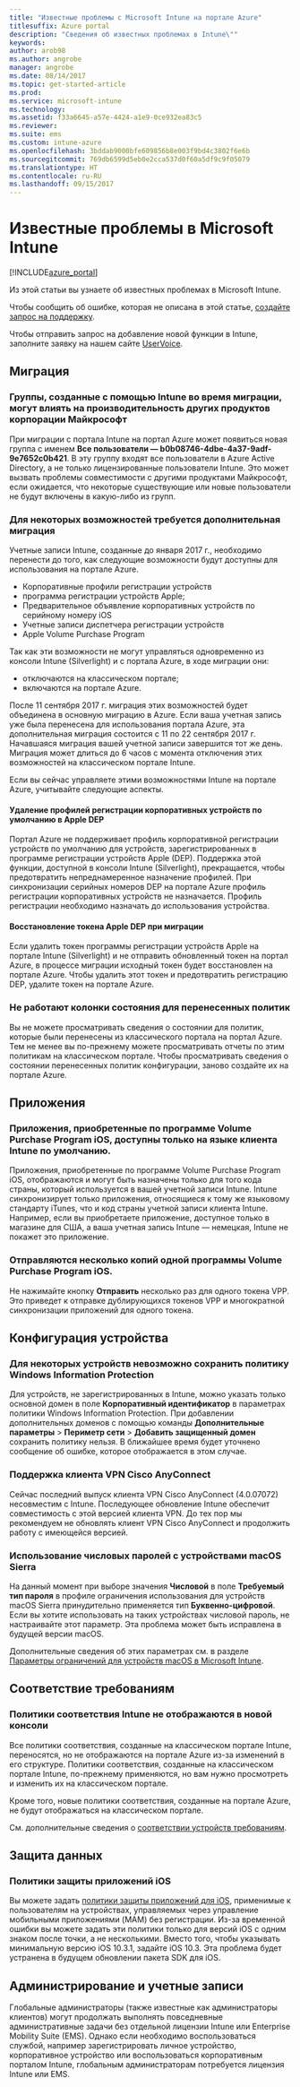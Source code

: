 ```yaml
---
title: "Известные проблемы с Microsoft Intune на портале Azure"
titlesuffix: Azure portal
description: "Сведения об известных проблемах в Intune\""
keywords: 
author: arob98
ms.author: angrobe
manager: angrobe
ms.date: 08/14/2017
ms.topic: get-started-article
ms.prod: 
ms.service: microsoft-intune
ms.technology: 
ms.assetid: f33a6645-a57e-4424-a1e9-0ce932ea83c5
ms.reviewer: 
ms.suite: ems
ms.custom: intune-azure
ms.openlocfilehash: 3bddab9000bfe609856b8e003f9bd4c3802f6e6b
ms.sourcegitcommit: 769db6599d5eb0e2cca537d0f60a5df9c9f05079
ms.translationtype: HT
ms.contentlocale: ru-RU
ms.lasthandoff: 09/15/2017
---
```

# <a name="known-issues-in-microsoft-intune"></a>Известные проблемы в Microsoft Intune


[!INCLUDE[azure_portal](./includes/azure_portal.md)]


Из этой статьи вы узнаете об известных проблемах в Microsoft Intune.

Чтобы сообщить об ошибке, которая не описана в этой статье, [создайте запрос на поддержку](get-support.md).

Чтобы отправить запрос на добавление новой функции в Intune, заполните заявку на нашем сайте [UserVoice](https://microsoftintune.uservoice.com/forums/291681-ideas/category/189016-azure-admin-console).

## <a name="migration"></a>Миграция

### <a name="groups-created-by-intune-during-migration-might-affect-functionality-of-other-microsoft-products"></a>Группы, созданные с помощью Intune во время миграции, могут влиять на производительность других продуктов корпорации Майкрософт

При миграции с портала Intune на портал Azure может появиться новая группа с именем **Все пользователи — b0b08746-4dbe-4a37-9adf-9e7652c0b421**. В эту группу входят все пользователи в Azure Active Directory, а не только лицензированные пользователи Intune. Это может вызвать проблемы совместимости с другими продуктами Майкрософт, если ожидается, что некоторые существующие или новые пользователи не будут включены в какую-либо из групп.

### <a name="secondary-migration-required-for-select-capabilities"></a>Для некоторых возможностей требуется дополнительная миграция

Учетные записи Intune, созданные до января 2017 г., необходимо перенести до того, как следующие возможности будут доступны для использования на портале Azure.

- Корпоративные профили регистрации устройств
- программа регистрации устройств Apple;
- Предварительное объявление корпоративных устройств по серийному номеру iOS
- Учетные записи диспетчера регистрации устройств
- Apple Volume Purchase Program

Так как эти возможности не могут управляться одновременно из консоли Intune (Silverlight) и с портала Azure, в ходе миграции они:
- отключаются на классическом портале;
- включаются на портале Azure.  

После 11 сентября 2017 г. миграция этих возможностей будет объединена в основную миграцию в Azure. Если ваша учетная запись уже была перенесена для использования портала Azure, эта дополнительная миграция состоится с 11 по 22 сентября 2017 г. Начавшаяся миграция вашей учетной записи завершится тот же день. Миграция может длиться до 6 часов с момента отключения этих возможностей на классическом портале Intune.

Если вы сейчас управляете этими возможностями Intune на портале Azure, учитывайте следующие аспекты.

#### <a name="removes-default-corporate-device-enrollment-profiles-in-apple-dep"></a>Удаление профилей регистрации корпоративных устройств по умолчанию в Apple DEP
Портал Azure не поддерживает профиль корпоративной регистрации устройств по умолчанию для устройств, зарегистрированных в программе регистрации устройств Apple (DEP). Поддержка этой функции, доступной в консоли Intune (Silverlight), прекращается, чтобы предотвратить непреднамеренное назначение профилей. При синхронизации серийных номеров DEP на портале Azure профиль регистрации корпоративных устройств не назначается. Профиль регистрации необходимо назначать до использования устройства.

#### <a name="apple-dep-token-restored-with-migration"></a>Восстановление токена Apple DEP при миграции

Если удалить токен программы регистрации устройств Apple на портале Intune (Silverlight) и не отправить обновленный токен на портал Azure, в процессе миграции исходный токен будет восстановлен на портале Azure. Чтобы удалить этот токен и предотвратить регистрацию DEP, удалите токен на портале Azure.

### <a name="status-blades-for-migrated-policies-do-not-work"></a>Не работают колонки состояния для перенесенных политик

Вы не можете просматривать сведения о состоянии для политик, которые были перенесены из классического портала на портал Azure. Тем не менее вы по-прежнему можете просматривать отчеты по этим политикам на классическом портале. Чтобы просматривать сведения о состоянии перенесенных политик конфигурации, заново создайте их на портале Azure.

## <a name="apps"></a>Приложения

### <a name="ios-volume-purchased-apps-only-available-in-default-intune-tenant-language"></a>Приложения, приобретенные по программе Volume Purchase Program iOS, доступны только на языке клиента Intune по умолчанию.
Приложения, приобретенные по программе Volume Purchase Program iOS, отображаются и могут быть назначены только для того кода страны, который используется в вашей учетной записи Intune. Intune синхронизирует только приложения, относящиеся к тому же языковому стандарту iTunes, что и код страны учетной записи клиента Intune. Например, если вы приобретаете приложение, доступное только в магазине для США, а ваша учетная запись Intune — немецкая, Intune не покажет это приложение.

### <a name="multiple-copies-of-the-same-ios-volume-purchase-program-are-uploaded"></a>Отправляются несколько копий одной программы Volume Purchase Program iOS.
Не нажимайте кнопку **Отправить** несколько раз для одного токена VPP. Это приведет к отправке дублирующихся токенов VPP и многократной синхронизации приложений для одного токена.

<!-- ## Groups -->

## <a name="device-configuration"></a>Конфигурация устройства

### <a name="you-cannot-save-a-windows-information-protection-policy-for-some-devices"></a>Для некоторых устройств невозможно сохранить политику Windows Information Protection

Для устройств, не зарегистрированных в Intune, можно указать только основной домен в поле **Корпоративный идентификатор** в параметрах политики Windows Information Protection.
При добавлении дополнительных доменов с помощью команды **Дополнительные параметры** > **Периметр сети** > **Добавить защищенный домен** сохранить политику нельзя. В ближайшее время будет уточнено сообщение об ошибке, которое отображается в этом случае.

### <a name="cisco-anyconnect-vpn-client-support"></a>Поддержка клиента VPN Cisco AnyConnect

Сейчас последний выпуск клиента VPN Cisco AnyConnect (4.0.07072) несовместим с Intune.
Последующее обновление Intune обеспечит совместимость с этой версией клиента VPN. До тех пор мы рекомендуем не обновлять клиент VPN Cisco AnyConnect и продолжить работу с имеющейся версией.

### <a name="using-the-numeric-password-type-with-macos-sierra-devices"></a>Использование числовых паролей с устройствами macOS Sierra

На данный момент при выборе значения **Числовой** в поле **Требуемый тип пароля** в профиле ограничения использования для устройств macOS Sierra принудительно применяется тип **Буквенно-цифровой**. Если вы хотите использовать на таких устройствах числовой пароль, не настраивайте этот параметр.
Эта проблема может быть исправлена в будущей версии macOS.

Дополнительные сведения об этих параметрах см. в разделе [Параметры ограничений для устройств macOS в Microsoft Intune](device-restrictions-macos.md).

## <a name="compliance"></a>Соответствие требованиям

### <a name="compliance-policies-from-intune-do-not-show-up-in-new-console"></a>Политики соответствия Intune не отображаются в новой консоли

Все политики соответствия, созданные на классическом портале Intune, переносятся, но не отображаются на портале Azure из-за изменений в его структуре. Политики соответствия, созданные на классическом портале Intune, по-прежнему применяются, но вам нужно просмотреть и изменить их на классическом портале.

Кроме того, новые политики соответствия, созданные на портале Azure, не будут отображаться на классическом портале.

См. дополнительные сведения о [соответствии устройств требованиям](device-compliance.md).

<!-- ## Enrollment -->


## <a name="data-protection"></a>Защита данных

### <a name="ios-app-protection-policies"></a>Политики защиты приложений iOS

Вы можете задать [политики защиты приложений для iOS](app-protection-policy-settings-ios.md), применимые к пользователям на устройствах, управляемых через управление мобильными приложениями (MAM) без регистрации. Из-за временной ошибки вы можете задать эти политики только для версий iOS с одним знаком после точки, а не несколькими. Вместо того, чтобы указывать минимальную версию iOS 10.3.1, задайте iOS 10.3. Эта проблема будет устранена в будущем обновлении пакета SDK для iOS.


## <a name="administration-and-accounts"></a>Администрирование и учетные записи

Глобальные администраторы (также известные как администраторы клиентов) могут продолжать выполнять повседневные административные задачи без отдельной лицензии Intune или Enterprise Mobility Suite (EMS). Однако если необходимо воспользоваться службой, например зарегистрировать личное устройство, корпоративное устройство или воспользоваться корпоративным порталом Intune, глобальным администраторам потребуется лицензия Intune или EMS.

<!-- ## Additional items -->
